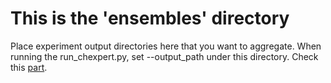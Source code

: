 # This is the 'ensembles' directory
Place experiment output directories here that you want to aggregate. When running the run_chexpert.py, set --output_path under this directory. Check this [part](https://github.com/Stomper10/CheXpert#this-part-is-optional).
